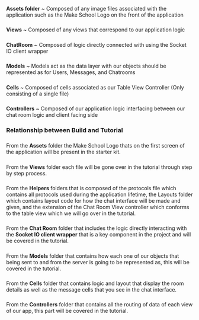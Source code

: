 
**Assets folder** ~ Composed of any image files associated with the application such as the Make School Logo on the front of the application
#####
**Views** ~ Composed of any views that correspond to our application logic 
#####
**ChatRoom** ~ Composed of logic directly connected with using the Socket IO client wrapper
#####
**Models** ~ Models act as the data layer with our objects should be represented as for Users, Messages, and Chatrooms
#####
**Cells** ~ Composed of cells associated as our Table View Controller (Only consisting of a single file)
#####
**Controllers**  ~ Composed of our application logic interfacing between our chat room logic and client facing side

### Relationship between Build and Tutorial

#####
From the **Assets** folder the Make School Logo thats on the first screen of the application will be present in the starter kit.
#####
From the **Views** folder each file will be gone over in the tutorial through step by step process.
#####
From the **Helpers** folders that is composed of the protocols file which contains all protocols used during the application lifetime, the Layouts folder which contains layout code for how the chat interface will be made and given, and the extension of the Chat Room View controller which conforms to the table view which we will go over in the tutorial.
#####
From the **Chat Room** folder that includes the logic directly interacting with the **Socket IO client wrapper** that is a key component in the project and will be covered in the tutorial.
#####
From the **Models** folder that contains how each one of our objects that being sent to and from the server is going to be represented as, this will be covered in the tutorial.
#####
From the **Cells** folder that contains logic and layout that display the room details as well as the message cells that you see in the chat interface.
#####
From the **Controllers** folder that contains all the routing of data of each view of our app, this part will be covered in the tutorial.
